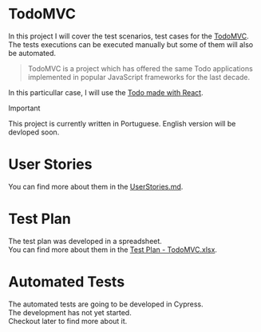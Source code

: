 # TodoMVC
In this project I will cover the test scenarios, test cases for the <a href="https://todomvc.com/">TodoMVC</a>.
The tests executions can be executed manually but some of them will also be automated.

>TodoMVC is a project which has offered the same Todo applications implemented in popular JavaScript frameworks for the last decade.

In this particullar case, I will use the <a href="https://todomvc.com/examples/react/dist/">Todo made with React</a>. 

>[!IMPORTANT]
> This project is currently written in Portuguese. English version will be devloped soon.

# User Stories
You can find more about them in the <a href="/UserStories.md">UserStories.md</a>.

# Test Plan
The test plan was developed in a spreadsheet.<br>
You can find more about them in the <a href="/Test Plan - TodoMVC.xlsx">Test Plan - TodoMVC.xlsx</a>.

# Automated Tests
The automated tests are going to be developed in Cypress.<br>
The development has not yet started.<br>
Checkout later to find more about it.
